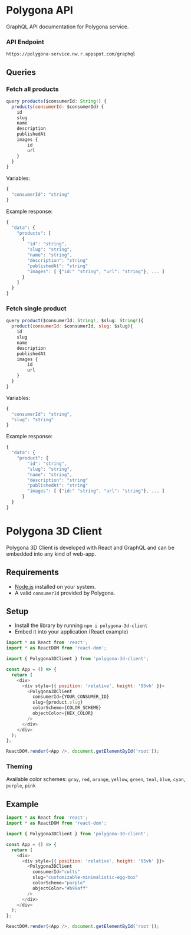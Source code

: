 # Polygona API

GraphQL API documentation for Polygona service.

### API Endpoint

```
https://polygona-service.nw.r.appspot.com/graphql
```

## Queries

### Fetch all products

```javascript
query products($consumerId: String!) {
  products(consumerId: $consumerId) {
    id
    slug
    name
    description
    publishedAt
    images {
        id
        url
    }
  }
}
```

Variables:

```javascript
{
  "consumerId": "string"
}
```

Example response:

```javascript
{
  "data": {
    "products": [
      {
        "id": "string",
        "slug": "string",
        "name": "string",
        "description": "string"
        "publishedAt": "string"
        "images": [ {"id:" "string", "url": "string"}, ... ]
      }
    ]
  }
}
```

### Fetch single product

```javascript
query product($consumerId: String!, $slug: String!){
  product(consumerId: $consumerId, slug: $slug){
    id
    slug
    name
    description
    publishedAt
    images {
        id
        url
    }
  }
}
```

Variables:

```javascript
{
  "consumerId": "string",
  "slug": "string"
}
```

Example response:

```javascript
{
  "data": {
    "product": {
        "id": "string",
        "slug": "string",
        "name": "string",
        "description": "string"
        "publishedAt": "string"
        "images": [ {"id:" "string", "url": "string"}, ... ]
      }
  }
}
```

# Polygona 3D Client

Polygona 3D Client is developed with React and GraphQL and can be embedded into any kind of web-app.

## Requirements

- [Node.js](https://nodejs.org) installed on your system.
- A valid `consumerId` provided by Polygona.

## Setup

- Install the library by running `npm i polygona-3d-client`
- Embed it into your application (React example)

```javascript
import * as React from 'react';
import * as ReactDOM from 'react-dom';

import { Polygona3DClient } from 'polygona-3d-client';

const App = () => {
  return (
    <div>
      <div style={{ position: 'relative', height: '95vh' }}>
        <Polygona3DClient
          consumerId={YOUR_CONSUMER_ID}
          slug={product.slug}
          colorScheme={COLOR_SCHEME}
          objectColor={HEX_COLOR}
        />
      </div>
    </div>
  );
};

ReactDOM.render(<App />, document.getElementById('root'));
```

### Theming

Available color schemes: `gray`, `red`, `orange`, `yellow`, `green`, `teal`, `blue`, `cyan`, `purple`, `pink`

## Example

```javascript
import * as React from 'react';
import * as ReactDOM from 'react-dom';

import { Polygona3DClient } from 'polygona-3d-client';

const App = () => {
  return (
    <div>
      <div style={{ position: 'relative', height: '95vh' }}>
        <Polygona3DClient
          consumerId="cults"
          slug="customizable-minimalistic-egg-box"
          colorScheme="purple"
          objectColor="#b99aff"
        />
      </div>
    </div>
  );
};

ReactDOM.render(<App />, document.getElementById('root'));
```
